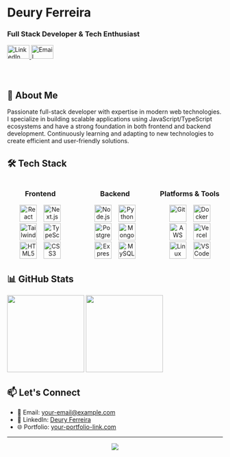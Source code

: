 <h1 align="left">Deury Ferreira</h1>
<h3 align="left">Full Stack Developer & Tech Enthusiast</h3>

<div align="left">
  <a href="https://www.linkedin.com/in/deury-ferreira-2604ab239/" target="_blank">
    <img src="https://raw.githubusercontent.com/maurodesouza/profile-readme-generator/master/src/assets/icons/social/linkedin/default.svg" width="52" height="32" alt="LinkedIn" />
  </a>
  <a href="mailto:your-email@example.com" target="_blank">
    <img src="https://skillicons.dev/icons?i=gmail" width="52" height="32" alt="Email" />
  </a>
</div>

###

<br>

## 🚀 About Me

Passionate full-stack developer with expertise in modern web technologies. I specialize in building scalable applications using JavaScript/TypeScript ecosystems and have a strong foundation in both frontend and backend development. Continuously learning and adapting to new technologies to create efficient and user-friendly solutions.

## 🛠️ Tech Stack

<div align="center" style="display: grid; grid-template-columns: 1fr 1fr 1fr; gap: 20px; width: 100%; align-items: start;">
  
  <!-- Frontend Column -->
  <div align="center">
    <h3>Frontend</h3>
    <div>
      <img src="https://skillicons.dev/icons?i=react" height="40" alt="React" />
      <img width="8" />
      <img src="https://skillicons.dev/icons?i=nextjs" height="40" alt="Next.js" />
      <br>
      <img src="https://skillicons.dev/icons?i=tailwind" height="40" alt="Tailwind CSS" />
      <img width="8" />
      <img src="https://skillicons.dev/icons?i=typescript" height="40" alt="TypeScript" />
      <br>
      <img src="https://skillicons.dev/icons?i=html" height="40" alt="HTML5" />
      <img width="8" />
      <img src="https://skillicons.dev/icons?i=css" height="40" alt="CSS3" />
    </div>
  </div>

  <!-- Backend Column -->
  <div align="center">
    <h3>Backend</h3>
    <div>
      <img src="https://skillicons.dev/icons?i=nodejs" height="40" alt="Node.js" />
      <img width="8" />
      <img src="https://skillicons.dev/icons?i=py" height="40" alt="Python" />
      <br>
      <img src="https://skillicons.dev/icons?i=postgres" height="40" alt="PostgreSQL" />
      <img width="8" />
      <img src="https://skillicons.dev/icons?i=mongodb" height="40" alt="MongoDB" />
      <br>
      <img src="https://skillicons.dev/icons?i=express" height="40" alt="Express.js" />
      <img width="8" />
      <img src="https://skillicons.dev/icons?i=mysql" height="40" alt="MySQL" />
    </div>
  </div>

  <!-- Platforms & Tools Column -->
  <div align="center">
    <h3>Platforms & Tools</h3>
    <div>
      <img src="https://skillicons.dev/icons?i=git" height="40" alt="Git" />
      <img width="8" />
      <img src="https://skillicons.dev/icons?i=docker" height="40" alt="Docker" />
      <br>
      <img src="https://skillicons.dev/icons?i=aws" height="40" alt="AWS" />
      <img width="8" />
      <img src="https://skillicons.dev/icons?i=vercel" height="40" alt="Vercel" />
      <br>
      <img src="https://skillicons.dev/icons?i=linux" height="40" alt="Linux" />
      <img width="8" />
      <img src="https://skillicons.dev/icons?i=vscode" height="40" alt="VS Code" />
    </div>
  </div>

</div>

## 📊 GitHub Stats

<div align="left">
  <img height="180em" src="https://github-readme-stats.vercel.app/api?username=YOUR_USERNAME&show_icons=true&theme=dark&hide_border=true&count_private=true" />
  <img height="180em" src="https://github-readme-stats.vercel.app/api/top-langs/?username=YOUR_USERNAME&layout=compact&theme=dark&hide_border=true" />
</div>

## 📫 Let's Connect

- 📧 Email: [your-email@example.com](mailto:your-email@example.com)
- 💼 LinkedIn: [Deury Ferreira](https://www.linkedin.com/in/deury-ferreira-2604ab239/)
- 🌐 Portfolio: [your-portfolio-link.com](https://your-portfolio-link.com)

---

<div align="center">
  
  ![](https://visitor-badge.laobi.icu/badge?page_id=YOUR_USERNAME.YOUR_USERNAME)
  
</div>
